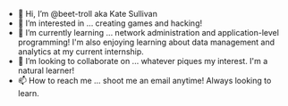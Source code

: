 - 👋 Hi, I’m @beet-troll aka Kate Sullivan
- 👀 I’m interested in ... creating games and hacking!
- 🌱 I’m currently learning ... network administration and application-level programming! I'm also enjoying learning about data management and analytics at my current internship.
- 💞️ I’m looking to collaborate on ... whatever piques my interest. I'm a natural learner!
- 📫 How to reach me ... shoot me an email anytime! Always looking to learn.

<!---
beet-troll/beet-troll is a ✨ special ✨ repository because its `README.md` (this file) appears on your GitHub profile.
You can click the Preview link to take a look at your changes.
--->
